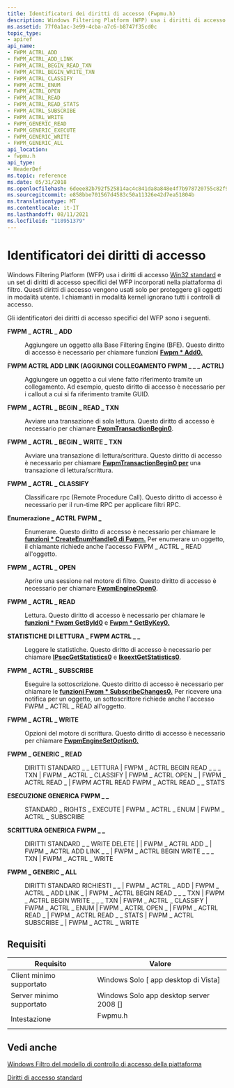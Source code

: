 ```yaml
---
title: Identificatori dei diritti di accesso (Fwpmu.h)
description: Windows Filtering Platform (WFP) usa i diritti di accesso Win32 standard più un set di diritti di accesso specifici del WFP incorporati nella piattaforma di filtro.
ms.assetid: 77f0a1ac-3e99-4cba-a7c6-b8747f35cd0c
topic_type:
- apiref
api_name:
- FWPM_ACTRL_ADD
- FWPM_ACTRL_ADD_LINK
- FWPM_ACTRL_BEGIN_READ_TXN
- FWPM_ACTRL_BEGIN_WRITE_TXN
- FWPM_ACTRL_CLASSIFY
- FWPM_ACTRL_ENUM
- FWPM_ACTRL_OPEN
- FWPM_ACTRL_READ
- FWPM_ACTRL_READ_STATS
- FWPM_ACTRL_SUBSCRIBE
- FWPM_ACTRL_WRITE
- FWPM_GENERIC_READ
- FWPM_GENERIC_EXECUTE
- FWPM_GENERIC_WRITE
- FWPM_GENERIC_ALL
api_location:
- fwpmu.h
api_type:
- HeaderDef
ms.topic: reference
ms.date: 05/31/2018
ms.openlocfilehash: 6deee82b792f525814ac4c841da8a848e4f7b978720755c82f93a9569ba21ca7
ms.sourcegitcommit: e858bbe701567d4583c50a11326e42d7ea51804b
ms.translationtype: MT
ms.contentlocale: it-IT
ms.lasthandoff: 08/11/2021
ms.locfileid: "118951379"
---
```

# <a name="access-right-identifiers"></a>Identificatori dei diritti di accesso

Windows Filtering Platform (WFP) usa i diritti di accesso [Win32 standard](/windows/desktop/SecAuthZ/standard-access-rights) e un set di diritti di accesso specifici del WFP incorporati nella piattaforma di filtro. Questi diritti di accesso vengono usati solo per proteggere gli oggetti in modalità utente. I chiamanti in modalità kernel ignorano tutti i controlli di accesso.

Gli identificatori dei diritti di accesso specifici del WFP sono i seguenti.

<dl> <dt>

<span id="FWPM_ACTRL_ADD"></span><span id="fwpm_actrl_add"></span>**FWPM \_ ACTRL \_ ADD**
</dt> <dd> <dl> <dt>



Aggiungere un oggetto alla Base Filtering Engine (BFE). Questo diritto di accesso è necessario per chiamare funzioni [**Fwpm \* Add0.**](/windows/desktop/api/Fwpmu/nf-fwpmu-fwpmipsectunneladd0)


</dt> </dl> </dd> <dt>

<span id="FWPM_ACTRL_ADD_LINK"></span><span id="fwpm_actrl_add_link"></span>**FWPM ACTRL ADD LINK (AGGIUNGI COLLEGAMENTO FWPM \_ \_ \_ ACTRL)**
</dt> <dd> <dl> <dt>



Aggiungere un oggetto a cui viene fatto riferimento tramite un collegamento. Ad esempio, questo diritto di accesso è necessario per i callout a cui si fa riferimento tramite GUID.


</dt> </dl> </dd> <dt>

<span id="FWPM_ACTRL_BEGIN_READ_TXN"></span><span id="fwpm_actrl_begin_read_txn"></span>**FWPM \_ ACTRL \_ BEGIN \_ READ \_ TXN**
</dt> <dd> <dl> <dt>



Avviare una transazione di sola lettura. Questo diritto di accesso è necessario per chiamare [**FwpmTransactionBegin0**](/windows/desktop/api/Fwpmu/nf-fwpmu-fwpmtransactionbegin0).


</dt> </dl> </dd> <dt>

<span id="FWPM_ACTRL_BEGIN_WRITE_TXN"></span><span id="fwpm_actrl_begin_write_txn"></span>**FWPM \_ ACTRL \_ BEGIN \_ WRITE \_ TXN**
</dt> <dd> <dl> <dt>



Avviare una transazione di lettura/scrittura. Questo diritto di accesso è necessario per chiamare [**FwpmTransactionBegin0 per**](/windows/desktop/api/Fwpmu/nf-fwpmu-fwpmtransactionbegin0) una transazione di lettura/scrittura.


</dt> </dl> </dd> <dt>

<span id="FWPM_ACTRL_CLASSIFY"></span><span id="fwpm_actrl_classify"></span>**FWPM \_ ACTRL \_ CLASSIFY**
</dt> <dd> <dl> <dt>



Classificare rpc (Remote Procedure Call). Questo diritto di accesso è necessario per il run-time RPC per applicare filtri RPC.


</dt> </dl> </dd> <dt>

<span id="FWPM_ACTRL_ENUM"></span><span id="fwpm_actrl_enum"></span>**Enumerazione \_ ACTRL FWPM \_**
</dt> <dd> <dl> <dt>



Enumerare. Questo diritto di accesso è necessario per chiamare le [**funzioni \* CreateEnumHandle0 di Fwpm.**](/windows/desktop/api/Fwpmu/nf-fwpmu-fwpmcalloutcreateenumhandle0) Per enumerare un oggetto, il chiamante richiede anche l'accesso FWPM \_ ACTRL \_ READ all'oggetto.


</dt> </dl> </dd> <dt>

<span id="FWPM_ACTRL_OPEN"></span><span id="fwpm_actrl_open"></span>**FWPM \_ ACTRL \_ OPEN**
</dt> <dd> <dl> <dt>



Aprire una sessione nel motore di filtro. Questo diritto di accesso è necessario per chiamare [**FwpmEngineOpen0**](/windows/desktop/api/Fwpmu/nf-fwpmu-fwpmengineopen0).


</dt> </dl> </dd> <dt>

<span id="FWPM_ACTRL_READ"></span><span id="fwpm_actrl_read"></span>**FWPM \_ ACTRL \_ READ**
</dt> <dd> <dl> <dt>



Lettura. Questo diritto di accesso è necessario per chiamare le [**funzioni \* Fwpm GetById0**](/windows/desktop/api/Fwpmu/nf-fwpmu-fwpmcalloutgetbyid0) e [**Fwpm \* GetByKey0.**](/windows/desktop/api/Fwpmu/nf-fwpmu-fwpmcalloutgetbykey0)


</dt> </dl> </dd> <dt>

<span id="FWPM_ACTRL_READ_STATS"></span><span id="fwpm_actrl_read_stats"></span>**STATISTICHE DI LETTURA \_ FWPM ACTRL \_ \_**
</dt> <dd> <dl> <dt>



Leggere le statistiche. Questo diritto di accesso è necessario per chiamare [**IPsecGetStatistics0**](/windows/desktop/api/Fwpmu/nf-fwpmu-ipsecgetstatistics0) e [**IkeextGetStatistics0**](/windows/desktop/api/Fwpmu/nf-fwpmu-ikeextgetstatistics0).


</dt> </dl> </dd> <dt>

<span id="FWPM_ACTRL_SUBSCRIBE"></span><span id="fwpm_actrl_subscribe"></span>**FWPM \_ ACTRL \_ SUBSCRIBE**
</dt> <dd> <dl> <dt>



Eseguire la sottoscrizione. Questo diritto di accesso è necessario per chiamare le [**funzioni Fwpm \* SubscribeChanges0.**](/windows/desktop/api/Fwpmu/nf-fwpmu-fwpmprovidersubscribechanges0) Per ricevere una notifica per un oggetto, un sottoscrittore richiede anche l'accesso FWPM \_ ACTRL \_ READ all'oggetto.


</dt> </dl> </dd> <dt>

<span id="FWPM_ACTRL_WRITE"></span><span id="fwpm_actrl_write"></span>**FWPM \_ ACTRL \_ WRITE**
</dt> <dd> <dl> <dt>



Opzioni del motore di scrittura. Questo diritto di accesso è necessario per chiamare [**FwpmEngineSetOption0.**](/windows/desktop/api/Fwpmu/nf-fwpmu-fwpmenginesetoption0)


</dt> </dl> </dd> <dt>

<span id="FWPM_GENERIC_READ"></span><span id="fwpm_generic_read"></span>**FWPM \_ GENERIC \_ READ**
</dt> <dd> <dl> <dt>



DIRITTI STANDARD \_ \_ LETTURA \| FWPM \_ ACTRL BEGIN READ \_ \_ \_ TXN \| FWPM \_ ACTRL \_ CLASSIFY \| FWPM \_ ACTRL OPEN \_ \| FWPM \_ ACTRL READ \_ \| FWPM ACTRL READ FWPM \_ ACTRL READ \_ \_ STATS


</dt> </dl> </dd> <dt>

<span id="FWPM_GENERIC_EXECUTE"></span><span id="fwpm_generic_execute"></span>**ESECUZIONE GENERICA FWPM \_ \_**
</dt> <dd> <dl> <dt>



STANDARD \_ RIGHTS \_ EXECUTE \| FWPM \_ ACTRL \_ ENUM \| FWPM \_ ACTRL \_ SUBSCRIBE


</dt> </dl> </dd> <dt>

<span id="FWPM_GENERIC_WRITE"></span><span id="fwpm_generic_write"></span>**SCRITTURA GENERICA FWPM \_ \_**
</dt> <dd> <dl> <dt>



DIRITTI STANDARD \_ \_ WRITE DELETE \| \| FWPM \_ ACTRL ADD \_ \| FWPM \_ ACTRL ADD LINK \_ \_ \| FWPM \_ ACTRL BEGIN WRITE \_ \_ \_ TXN \| FWPM \_ ACTRL \_ WRITE


</dt> </dl> </dd> <dt>

<span id="FWPM_GENERIC_ALL"></span><span id="fwpm_generic_all"></span>**FWPM \_ GENERIC \_ ALL**
</dt> <dd> <dl> <dt>



DIRITTI STANDARD RICHIESTI \_ \_ \| FWPM \_ ACTRL \_ ADD \| FWPM \_ ACTRL \_ ADD LINK \_ \| FWPM \_ ACTRL BEGIN READ \_ \_ \_ TXN \| FWPM \_ ACTRL BEGIN WRITE \_ \_ \_ TXN \| FWPM \_ ACTRL \_ CLASSIFY \| FWPM \_ ACTRL \_ ENUM \| FWPM \_ ACTRL OPEN \_ \| FWPM \_ ACTRL READ \_ \| FWPM \_ ACTRL READ \_ \_ STATS \| FWPM \_ ACTRL SUBSCRIBE \_ \| FWPM \_ ACTRL \_ WRITE


</dt> </dl> </dd> </dl>

## <a name="requirements"></a>Requisiti



| Requisito | Valore |
|-------------------------------------|------------------------------------------------------------------------------------|
| Client minimo supportato<br/> | Windows Solo \[ app desktop di Vista\]<br/>                                     |
| Server minimo supportato<br/> | Windows Solo app desktop server 2008 \[\]<br/>                               |
| Intestazione<br/>                   | <dl> <dt>Fwpmu.h</dt> </dl> |



## <a name="see-also"></a>Vedi anche

<dl> <dt>

[Windows Filtro del modello di controllo di accesso della piattaforma](access-control.md)
</dt> <dt>

[Diritti di accesso standard](/windows/desktop/SecAuthZ/standard-access-rights)
</dt> </dl>

 

